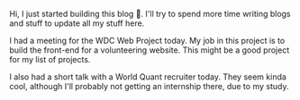 Hi, I just started building this blog 👶. I'll try to spend more time writing blogs and stuff to update all my stuff here.

I had a meeting for the WDC Web Project today. My job in this project is to build the front-end for a volunteering website. This might be a good project for my list of projects.

I also had a short talk with a World Quant recruiter today. They seem kinda cool, although I'll probably not getting an internship there, due to my study.